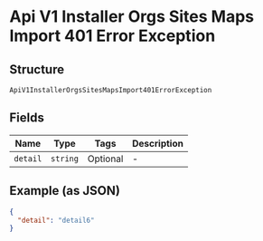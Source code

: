 
# Api V1 Installer Orgs Sites Maps Import 401 Error Exception

## Structure

`ApiV1InstallerOrgsSitesMapsImport401ErrorException`

## Fields

| Name | Type | Tags | Description |
|  --- | --- | --- | --- |
| `detail` | `string` | Optional | - |

## Example (as JSON)

```json
{
  "detail": "detail6"
}
```

